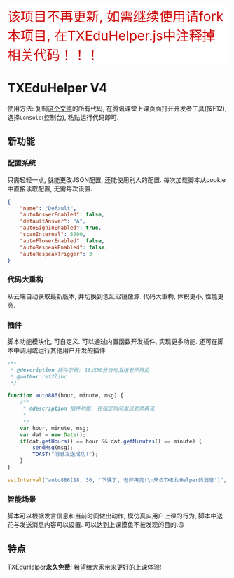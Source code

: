 <div style="color: #cc0000; background: #FFFFFF; font-size: 30">该项目不再更新, 如需继续使用请fork本项目, 在TXEduHelper.js中注释掉相关代码！！！</div>

# TXEduHelper V4

使用方法: 复制[这个文件](https://ret2libc-pwned.github.io/txedu-helper/src/V4/v4loader.js)的所有代码, 在腾讯课堂上课页面打开开发者工具(按F12), 选择`Console`(控制台), 粘贴运行代码即可.

## 新功能
### 配置系统
只需轻轻一点, 就能更改JSON配置, 还能使用别人的配置.
每次加载脚本从cookie中直接读取配置, 无需每次设置.
```json
{
    "name": "Default",
    "autoAnswerEnabled": false,
    "defaultAnswer": "A",
    "autoSignInEnabled": true,
    "scanInternal": 5000,
    "autoFlowerEnabled": false,
    "autoRespeakEnabled": false,
    "autoRespeakTrigger": 3
}
```
### 代码大重构
从云端自动获取最新版本, 并切换到低延迟镜像源.
代码大重构, 体积更小, 性能更高.

### 插件
脚本功能模块化, 可自定义.
可以通过内置函数开发插件, 实现更多功能. 还可在脚本中调用或运行其他用户开发的插件.
```javascript
/**
 * @description 插件示例: 18点30分自动发送老师再见
 * @author ret2libc
 */

function auto886(hour, minute, msg) {
    /**
     * @description 插件功能, 在指定时间发送老师再见
     * 
     */
    var hour, minute, msg;
    var dat = new Date();
    if(dat.getHours() == hour && dat.getMinutes() == minute) {
        sendMsg(msg);
        TOAST("消息发送成功!");
    }
}

setInterval("auto886(18, 30, '下课了, 老师再见!\n来自TXEduHelper的消息')", config.scanInternal);
```

### 智能场景
脚本可以根据发言信息和当前时间做出动作, 模仿真实用户上课的行为, 脚本中送花与发送消息内容可以设置. 可以达到上课摸鱼不被发现的目的.:smirk:

## 特点
TXEduHelper**永久免费**! 希望给大家带来更好的上课体验!
